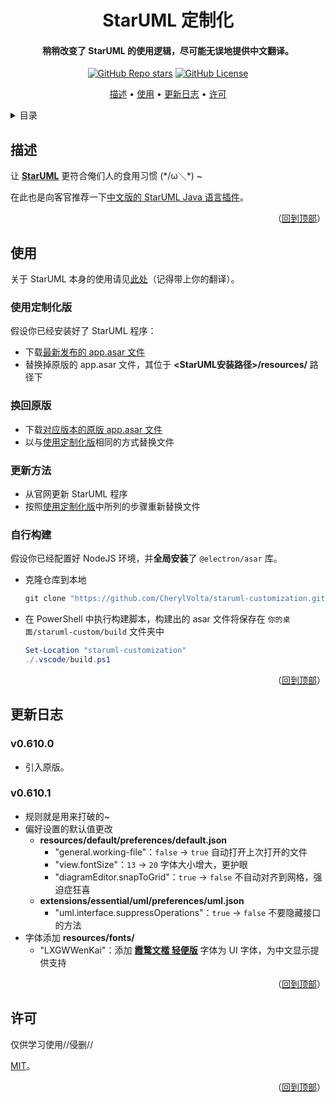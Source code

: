 <!-- 标题 -->

<a name="readme-top"></a>

<div align="center">
  <h1>StarUML 定制化</h1>

  <h4>稍稍改变了 StarUML 的使用逻辑，尽可能无误地提供中文翻译。</h4>

  <p>
    <a href="../../stargazers"><img alt="GitHub Repo stars" src="https://img.shields.io/github/stars/CherylVolta/staruml-customization?style=flat"></a>
    <a href="LICENSE"><img alt="GitHub License" src="https://img.shields.io/github/license/CherylVolta/staruml-customization"></a>
  </p>

  <p>
    <a href="#描述">描述</a> •
    <a href="#使用">使用</a> •
    <a href="#更新日志">更新日志</a> •
    <a href="#许可">许可</a>
  </p>
</div>

<!-- 目录 -->
<details>
  <summary>目录</summary>
  <ol>
    <li><a href="#描述">描述</a></li>
    <li>
      <a href="#使用">使用</a>
      <ol>
        <li><a href="#使用定制化版">使用定制化版</li>
        <li><a href="#换回原版">换回原版</li>
        <li><a href="#更新方法">更新方法</li>
        <li><a href="#自行构建">自行构建</li>
      </ol>
    </li>
    <li><a href="#更新日志">更新日志</a></li>
    <li><a href="#许可">许可</a></li>
  </ol>
</details>

<!-- 描述 -->

## 描述

让 [**StarUML**](https://staruml.io/) 更符合俺们人的食用习惯 (\*/ω＼\*) ~

在此也是向客官推荐一下[中文版的 StarUML Java 语言插件](../../../staruml-java-cn)。

<p align="right">（<a href="#readme-top">回到顶部</a>）</p>

<!-- 使用 -->

## 使用

关于 StarUML 本身的使用请见[此处](https://docs.staruml.io/)（记得带上你的翻译）。

### 使用定制化版

假设你已经安装好了 StarUML 程序：

- 下载[最新发布的 app.asar 文件](../../releases/latest/download/app.asar)
- 替换掉原版的 app.asar 文件，其位于 **<StarUML安装路径>/resources/** 路径下

### 换回原版

- 下载[对应版本的原版 app.asar 文件](../../releases/tag/v0.610.0)
- 以与[使用定制化版](#使用定制化版)相同的方式替换文件

### 更新方法

- 从官网更新 StarUML 程序
- 按照[使用定制化版](#使用定制化版)中所列的步骤重新替换文件

### 自行构建

假设你已经配置好 NodeJS 环境，并**全局安装**了 `@electron/asar` 库。

- 克隆仓库到本地
  ```PowerShell
  git clone "https://github.com/CherylVolta/staruml-customization.git" "staruml-customization"
  ```
- 在 PowerShell 中执行构建脚本，构建出的 asar 文件将保存在 `你的桌面/staruml-custom/build` 文件夹中

  ```PowerShell
  Set-Location "staruml-customization"
  ./.vscode/build.ps1
  ```

<p align="right">（<a href="#readme-top">回到顶部</a>）</p>

<!-- 更新日志 -->

## 更新日志

### v0.610.0

- 引入原版。

### v0.610.1

- 规则就是用来打破的~
- 偏好设置的默认值更改
  - **resources/default/preferences/default.json**
    - "general.working-file"：`false` -> `true` 自动打开上次打开的文件
    - "view.fontSize"：`13` -> `20` 字体大小增大，更护眼
    - "diagramEditor.snapToGrid"：`true` -> `false` 不自动对齐到网格，强迫症狂喜
  - **extensions/essential/uml/preferences/uml.json**
    - "uml.interface.suppressOperations"：`true` -> `false` 不要隐藏接口的方法
- 字体添加 **resources/fonts/**
  - "LXGWWenKai"：添加 [**霞鹜文楷 轻便版**](https://github.com/lxgw/LxgwWenKai-Lite) 字体为 UI 字体，为中文显示提供支持

<p align="right">（<a href="#readme-top">回到顶部</a>）</p>

<!-- 许可 -->

## 许可

仅供学习使用//侵删//

[MIT](LICENSE)。

<p align="right">（<a href="#readme-top">回到顶部</a>）</p>
